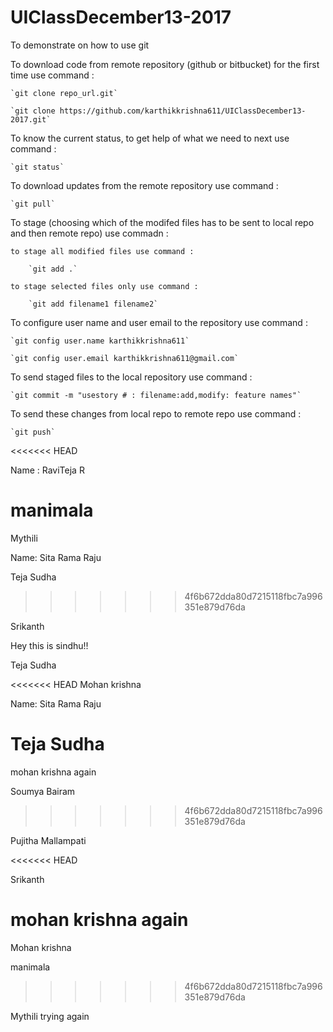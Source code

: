# UIClassDecember13-2017
To demonstrate on how to use git

To download code from remote repository (github or bitbucket) for the first time use command :

	`git clone repo_url.git`

	`git clone https://github.com/karthikkrishna611/UIClassDecember13-2017.git`


To know the current status, to get help of what we need to next use command :

	`git status`


To download updates from the remote repository use command :

	`git pull`

To stage (choosing which of the modifed files has to be sent to local repo and then remote repo) use commadn :

	to stage all modified files use command :

		`git add .`

	to stage selected files only use command :

		`git add filename1 filename2`


To configure user name and user email to the repository use command :

	`git config user.name karthikkrishna611`

	`git config user.email karthikkrishna611@gmail.com`


To send staged files to the local repository use command :

	`git commit -m "usestory # : filename:add,modify: feature names"`


To send these changes from local repo to remote repo use command :

	`git push`

<<<<<<< HEAD

Name : RaviTeja R


manimala
=======

Mythili


Name: Sita Rama Raju


Teja Sudha

>>>>>>> 4f6b672dda80d7215118fbc7a996351e879d76da

Srikanth

Hey this is sindhu!!

Teja Sudha



<<<<<<< HEAD
Mohan krishna


Name: Sita Rama Raju


Teja Sudha 
=======
mohan krishna again


Soumya Bairam


>>>>>>> 4f6b672dda80d7215118fbc7a996351e879d76da


Pujitha Mallampati

<<<<<<< HEAD

Srikanth


mohan krishna again
=======

Mohan krishna


manimala
>>>>>>> 4f6b672dda80d7215118fbc7a996351e879d76da


Mythili trying again


